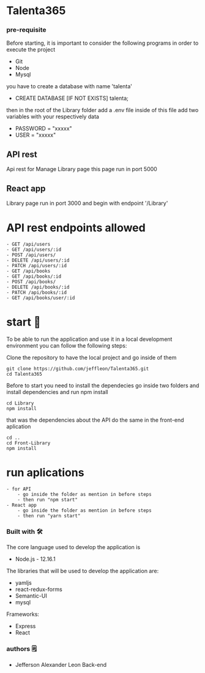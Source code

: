 # Talenta365


### pre-requisite
Before starting, it is important to consider the following programs in order to execute the project
  - Git
  - Node
  - Mysql

you have to create a database with name 'talenta'
  - CREATE DATABASE [IF NOT EXISTS] talenta;

then in the root of the Library folder add a .env file
inside of this file add two variables with your respectively data
  - PASSWORD = "xxxxx"
  - USER = "xxxxx"

## API rest
Api rest for Manage Library page this page run in port 5000

## React app
Library page run in port 3000 and begin with endpoint '/Library'

# API rest endpoints allowed
    - GET /api/users
    - GET /api/users/:id
    - POST /api/users/
    - DELETE /api/users/:id
    - PATCH /api/users/:id
    - GET /api/books
    - GET /api/books/:id
    - POST /api/books/
    - DELETE /api/books/:id
    - PATCH /api/books/:id
    - GET /api/books/user/:id

# start 🚀
To be able to run the application and use it in a local development environment you can follow
the following steps:

Clone the repository to have the local project and go inside of them
```
git clone https://github.com/jeffleon/Talenta365.git
cd Talenta365
```
Before to start you need to install the dependecies
go inside two folders and install dependencies and run npm install
```
cd Library
npm install
```
that was the dependencies about the API 
do the same in the front-end aplication
```
cd ..
cd Front-Library
npm install
``` 
# run aplications
    - for API
        - go inside the folder as mention in before steps 
        - then run "npm start"
    - React app
        - go inside the folder as mention in before steps 
        - then run "yarn start"
### Built with 🛠️
The core language used to develop the application is
- Node.js - 12.16.1

The libraries that will be used to develop the application are:
- yamljs
- react-redux-forms
- Semantic-UI
- mysql

Frameworks:
- Express
- React


### authors 🗒
- Jefferson Alexander Leon Back-end


